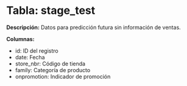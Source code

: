 # Tabla: stage_test

**Descripción:** Datos para predicción futura sin información de ventas.

**Columnas:**
- id: ID del registro
- date: Fecha
- store_nbr: Código de tienda
- family: Categoría de producto
- onpromotion: Indicador de promoción
